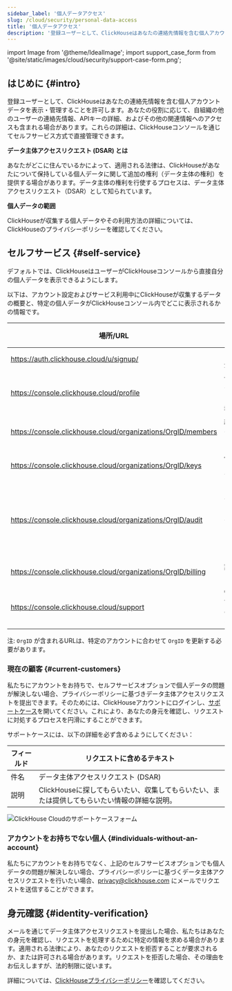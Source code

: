 ```yaml
---
sidebar_label: '個人データアクセス'
slug: /cloud/security/personal-data-access
title: '個人データアクセス'
description: '登録ユーザーとして、ClickHouseはあなたの連絡先情報を含む個人アカウントデータを表示・管理することを許可します。'
---
```


import Image from '@theme/IdealImage';
import support_case_form from '@site/static/images/cloud/security/support-case-form.png';

## はじめに {#intro}

登録ユーザーとして、ClickHouseはあなたの連絡先情報を含む個人アカウントデータを表示・管理することを許可します。あなたの役割に応じて、自組織の他のユーザーの連絡先情報、APIキーの詳細、およびその他の関連情報へのアクセスも含まれる場合があります。これらの詳細は、ClickHouseコンソールを通じてセルフサービス方式で直接管理できます。

**データ主体アクセスリクエスト (DSAR) とは**

あなたがどこに住んでいるかによって、適用される法律は、ClickHouseがあなたについて保持している個人データに関して追加の権利（データ主体の権利）を提供する場合があります。データ主体の権利を行使するプロセスは、データ主体アクセスリクエスト（DSAR）として知られています。

**個人データの範囲**

ClickHouseが収集する個人データやその利用方法の詳細については、ClickHouseのプライバシーポリシーを確認してください。

## セルフサービス {#self-service}

デフォルトでは、ClickHouseはユーザーがClickHouseコンソールから直接自分の個人データを表示できるようにします。

以下は、アカウント設定およびサービス利用中にClickHouseが収集するデータの概要と、特定の個人データがClickHouseコンソール内でどこに表示されるかの情報です。

| 場所/URL | 説明 | 個人データ |
|-------------|----------------|-----------------------------------------|
| https://auth.clickhouse.cloud/u/signup/ | アカウント登録 | email, password |
| https://console.clickhouse.cloud/profile | 一般的なユーザープロファイル情報 |  name, email |
| https://console.clickhouse.cloud/organizations/OrgID/members | 組織内のユーザーリスト | name, email |
| https://console.clickhouse.cloud/organizations/OrgID/keys | APIキーのリストおよび作成者 | email |
| https://console.clickhouse.cloud/organizations/OrgID/audit | アクティビティログ（個々のユーザーによるアクションをリスト） | email |
| https://console.clickhouse.cloud/organizations/OrgID/billing | 請求情報および請求書 | billing address, email |
| https://console.clickhouse.cloud/support | ClickHouseサポートとのインタラクション | name, email |

注: `OrgID` が含まれるURLは、特定のアカウントに合わせて `OrgID` を更新する必要があります。

### 現在の顧客 {#current-customers}

私たちにアカウントをお持ちで、セルフサービスオプションで個人データの問題が解決しない場合、プライバシーポリシーに基づきデータ主体アクセスリクエストを提出できます。そのためには、ClickHouseアカウントにログインし、[サポートケース](https://console.clickhouse.cloud/support)を開いてください。これにより、あなたの身元を確認し、リクエストに対処するプロセスを円滑にすることができます。

サポートケースには、以下の詳細を必ず含めるようにしてください：

| フィールド | リクエストに含めるテキスト |
|-------------|---------------------------------------------------|
| 件名     | データ主体アクセスリクエスト (DSAR)                |
| 説明 | ClickHouseに探してもらいたい、収集してもらいたい、または提供してもらいたい情報の詳細な説明。 |

<Image img={support_case_form} size="sm" alt="ClickHouse Cloudのサポートケースフォーム" border />

### アカウントをお持ちでない個人 {#individuals-without-an-account}

私たちにアカウントをお持ちでなく、上記のセルフサービスオプションでも個人データの問題が解決しない場合、プライバシーポリシーに基づくデータ主体アクセスリクエストを行いたい場合、[privacy@clickhouse.com](mailto:privacy@clickhouse.com) にメールでリクエストを送信することができます。

## 身元確認 {#identity-verification}

メールを通じてデータ主体アクセスリクエストを提出した場合、私たちはあなたの身元を確認し、リクエストを処理するために特定の情報を求める場合があります。適用される法律により、あなたのリクエストを拒否することが要求されるか、または許可される場合があります。リクエストを拒否した場合、その理由をお伝えしますが、法的制限に従います。

詳細については、[ClickHouseプライバシーポリシー](https://clickhouse.com/legal/privacy-policy)を確認してください。
